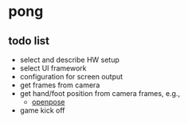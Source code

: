# pong

## todo list
* select and describe HW setup
* select UI framework
* configuration for screen output
* get frames from camera
* get hand/foot position from camera frames, e.g.,
  * [openpose](https://github.com/CMU-Perceptual-Computing-Lab/openpose?tab=readme-ov-file)
* game kick off
  
